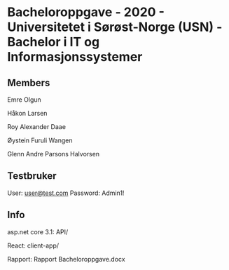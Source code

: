 # Bacheloroppgave - 2020 - Universitetet i Sørøst-Norge (USN) - Bachelor i IT og Informasjonssystemer

## Members

Emre Olgun

Håkon Larsen

Roy Alexander Daae

Øystein Furuli Wangen

Glenn Andre Parsons Halvorsen


## Testbruker

User: user@test.com
Password: Admin1!

## Info

asp.net core 3.1: API/

React: client-app/

Rapport: Rapport Bacheloroppgave.docx